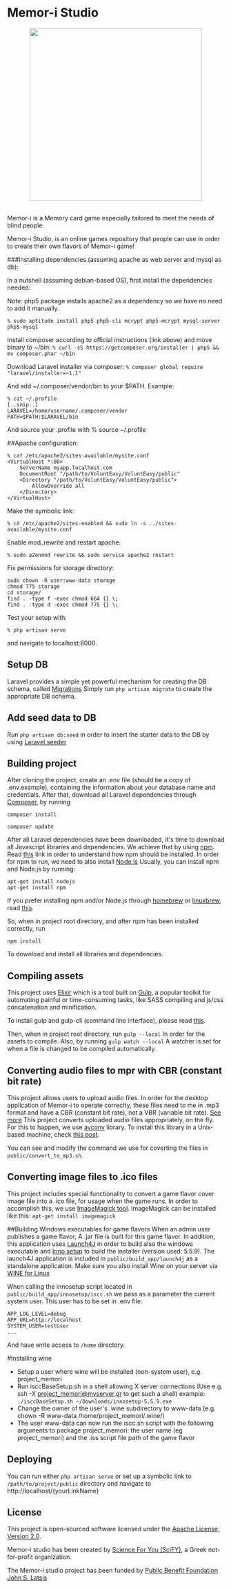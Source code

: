 # Memor-i Studio
<p align="center">
<img src="https://raw.githubusercontent.com/scify/Memor-i/master/src/main/resources/img/memori.png" width="400">
</p>
<br>
Memor-i is a Memory card game especially tailored to meet the needs of blind people.

Memor-i Studio, is an online games repository that people can use in order to create their own flavors of Memor-i game!


###Installing dependencies (assuming apache as web server and mysql as db):

In a nutshell (assuming debian-based OS), first install the dependencies needed:

Note: php5 package installs apache2 as a dependency so we have no need to add it manually.

```
% sudo aptitude install php5 php5-cli mcrypt php5-mcrypt mysql-server php5-mysql
```

Install composer according to official instructions (link above) and move binary to ~/bin:
```% curl -sS https://getcomposer.org/installer | php5 && mv composer.phar ~/bin```

Download Laravel installer via composer:
```% composer global require "laravel/installer=~1.1"```


And add ~/.composer/vendor/bin to your $PATH. Example:
```
% cat ~/.profile
[..snip..]
LARAVEL=/home/username/.composer/vendor
PATH=$PATH:$LARAVEL/bin
```
And source your .profile with % source ~/.profile

##Apache configuration:
```
% cat /etc/apache2/sites-available/mysite.conf
<VirtualHost *:80>
    ServerName myapp.localhost.com
    DocumentRoot "/path/to/VoluntEasy/VoluntEasy/public"
    <Directory "/path/to/VoluntEasy/VoluntEasy/public">
        AllowOverride all
    </Directory>
</VirtualHost>
```
Make the symbolic link:
```
% cd /etc/apache2/sites-enabled && sudo ln -s ../sites-available/mysite.conf
```
Enable mod_rewrite and restart apache:
```
% sudo a2enmod rewrite && sudo service apache2 restart
```
Fix permissions for storage directory:
```
sudo chown -R user:www-data storage
chmod 775 storage
cd storage/
find . -type f -exec chmod 664 {} \;
find . -type d -exec chmod 775 {} \;
```
Test your setup with:
```
% php artisan serve
```
and navigate to localhost:8000.

## Setup DB
Laravel provides a simple yet powerful mechanism for creating the DB schema, called [Migrations](https://laravel.com/docs/5.3/migrations)
Simply run ```php artisan migrate``` to create the appropriate DB schema.

## Add seed data to DB
Run ```php artisan db:seed``` in order to insert the starter data to the DB by using [Laravel seeder](https://laravel.com/docs/5.3/seeding)

## Building project
After cloning the project, create an .env file (should be a copy of .env.example),
containing the information about your database name and credentials. 
After that, download all Laravel dependencies through [Composer](https://laravel.com/docs/5.3/installation), by running

```
composer install

composer update
```

After all Laravel dependencies have been downloaded, it's time to download all Javascript libraries and dependencies. 
We achieve that by using [npm](http://blog.npmjs.org/post/85484771375/how-to-install-npm).
Read [this](https://www.digitalocean.com/community/tutorials/how-to-install-node-js-on-an-ubuntu-14-04-server) link in order to understand how npm should be installed.
In order for npm to run, we need to also install [Node.js](https://nodejs.org/en/)
Usually, you can install npm and Node.js by running:
```
apt-get install nodejs
apt-get install npm
```

If you prefer installing npm and/or Node.js through [homebrew](http://brew.sh/) or [linuxbrew](http://linuxbrew.sh/), read [this](http://blog.teamtreehouse.com/install-node-js-npm-linux).

So, when in project root directory, and after npm has been installed correctly, run
```
npm install
```
To download and install all libraries and dependencies.

## Compiling assets

This project uses [Elixir](https://laravel.com/docs/5.3/elixir) which is a tool built on [Gulp](http://gulpjs.com/),
a popular toolkit for automating painful or time-consuming tasks, like SASS compiling and js/css concatenation and minification.

To install gulp and gulp-cli (command line interface), please read [this](https://github.com/gulpjs/gulp/blob/master/docs/getting-started.md).

Then, when in project root directory, run 
```gulp --local```
In order for the assets to compile. Also, by running
```gulp watch --local```
A watcher is set for when a file is changed to be compiled automatically.

## Converting audio files to mpr with CBR (constant bit rate)
This project allows users to upload audio files. In order for the desktop application of Memor-i to operate correclty,
these files need to me in .mp3 format and have a CBR (constant bit rate), not a VBR (variable bit rate). [See more](https://www.lifewire.com/difference-between-cbr-and-vbr-encoding-2438423)
This project converts uploaded audio files appropriately, on the fly. For this to happen, we use [avconv](https://libav.org/avconv.html) library.
To install this library in a Unix-based machine, check [this post](http://askubuntu.com/questions/391357/how-do-you-install-avconv-on-ubuntu-server-13-04).

You can see and modify the command we use for coverting the files in ```public/convert_to_mp3.sh```.

## Converting image files to .ico files
This project includes special functionality to convert a game flavor cover image file into a .ico file, for usage when the game runs.
In order to accomplish this, we use [ImageMagick tool](https://github.com/ImageMagick/ImageMagick/blob/master/LICENSE).
ImageMagick can be installed like this:
```apt-get install imagemagick```

##Building Windows executables for game flavors
When an admin user publishes a game flavor, A .jar file is built for this game flavor. In addition, this application uses
[Launch4J](http://launch4j.sourceforge.net/) in order to build also the windows executable and [Inno setup](http://www.jrsoftware.org/isinfo.php) to build the installer (version used: 5.5.9). 
The launch4J application is included in ```public/build_app/launch4j``` as a standalone application. 
Make sure you also install Wine on your server via [WINE for Linux](https://www.winehq.org/)

When calling the innosetup script located in ```public/build_app/innosetup/iscc.sh``` we pass as a parameter the current system user.
This user has to be set in .env file:
```
APP_LOG_LEVEL=debug
APP_URL=http://localhost
SYSTEM_USER=testUser
...
```

And have write access to ```/home``` directory.

#Installing wine
- Setup a user where wine will be installed (non-system user), e.g. project_memori
- Run isccBaseSetup.sh in a shell allowing X server connections (Use e.g. ssh -X project_memori@myserver.gr to get such a shell)
example: ```./isccBaseSetup.sh ~/Downloads/innosetup-5.5.9.exe```
- Change the owner of the user's .wine subdirectory to www-data (e.g. chown -R www-data /home/project_memori/.wine/)
- The user www-data can now run the iscc.sh script with the following arguments to package project_memori: the user name (eg project_memori)
and the .iss script file path of the game flavor

## Deploying
You can run either  ```php artisan serve``` or set up a symbolic link to ```/path/to/project/public``` directory and navigate to http://localhost/{yourLinkName}


## License

This project is open-sourced software licensed under the [Apache License, Version 2.0](https://www.apache.org/licenses/LICENSE-2.0).

Memor-i studio has been created by [Science For You (SciFY)](http://www.scify.org), a Greek not-for-profit organization.

The Memor-i studio project has been funded by [Public Benefit Foundation John S. Latsis](http://www.latsis-foundation.org/eng)
